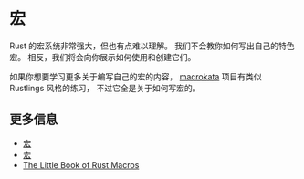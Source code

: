 # 宏

Rust 的宏系统非常强大，但也有点难以理解。
我们不会教你如何写出自己的特色宏。
相反，我们将会向你展示如何使用和创建它们。

如果你想要学习更多关于编写自己的宏的内容，
[macrokata](https://github.com/tfpk/macrokata) 项目有类似 Rustlings 风格的练习，
不过它全是关于如何写宏的。

## 更多信息

- [宏](https://doc.rust-lang.org/book/ch19-06-macros.html)
- [宏](https://rustwiki.org/zh-CN/book/ch19-06-macros.html)
- [The Little Book of Rust Macros](https://veykril.github.io/tlborm/)
